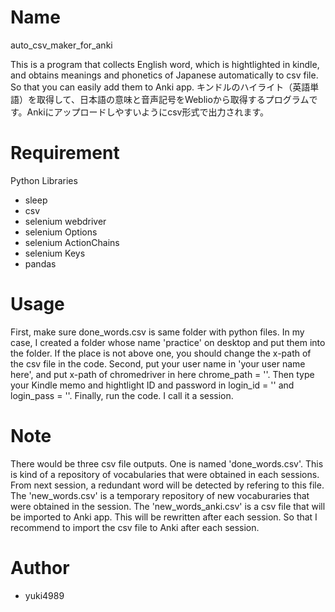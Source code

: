 # Name

auto_csv_maker_for_anki

This is a program that collects English word, which is hightlighted in kindle, and obtains meanings and phonetics of Japanese automatically to csv file.
So that you can easily add them to Anki app.
キンドルのハイライト（英語単語）を取得して、日本語の意味と音声記号をWeblioから取得するプログラムです。Ankiにアップロードしやすいようにcsv形式で出力されます。

# Requirement

Python Libraries

* sleep
* csv
* selenium webdriver
* selenium Options
* selenium ActionChains
* selenium Keys
* pandas

 
# Usage
 
First, make sure done_words.csv is same folder with python files. In my case, I created a folder whose name 'practice' on desktop and put them into the folder.
If the place is not above one, you should change the x-path of the csv file in the code.
Second, put your user name in 'your user name here', and put x-path of chromedriver in here chrome_path = ''.
Then type your Kindle memo and hightlight ID and password in login_id = '' and login_pass = ''.
Finally, run the code. I call it a session.

 
# Note
 
 There would be three csv file outputs. 
 One is named 'done_words.csv'. This is kind of a repository of vocabularies that were obtained in each sessions. From next session, a redundant word will be detected by refering to this file. 
 The 'new_words.csv' is a temporary repository of new vocaburaries that were obtained in the session.
 The 'new_words_anki.csv' is a csv file that will be imported to Anki app. 
 This will be rewritten after each session. So that I recommend to import the csv file to Anki after each session. 
 

# Author
 
* yuki4989
 

